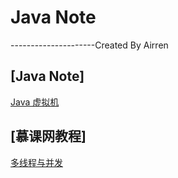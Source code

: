# Java Note
---------------------Created By Airren

## [Java Note]

[Java 虚拟机](JavaNote/Java虚拟机.md)


## [慕课网教程]
[]()
[]()
[]()
[]()
[]()
[]()
[]()


[多线程与并发](imooc/imooc_剑指offer/8th_Java多线程与并发/8th_java多线程与并发.md)





